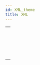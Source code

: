 ```yaml
---
id: XML_theme
title: XML
---
```



||
|---|
|[<!-- INCLUDE #_command_.XML DECODE.Syntax -->](../../commands-legacy/xml-decode.md)<br/>|
|[<!-- INCLUDE #_command_.XML GET ERROR.Syntax -->](../../commands-legacy/xml-get-error.md)<br/>|
|[<!-- INCLUDE #_command_.XML GET OPTIONS.Syntax -->](../../commands-legacy/xml-get-options.md)<br/>|
|[<!-- INCLUDE #_command_.XML SET OPTIONS.Syntax -->](../../commands-legacy/xml-set-options.md)<br/>|

